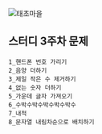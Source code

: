 ![태초마을](https://i.namu.wiki/i/EETqohq3NRP4PLv7LzK_76IJ9FQnsIGpU5mB5I_wXaRtLwlPfcePXtb5xB9xmSB4vmoXSkqp8HlRKsdWd9thrBkd-2_KTjXVL2chjnvkG-n4l4zbw5cbfkY3tau3t9FC9LTdCtH7LSi8Nu70yMjmdQ.png)
## 스터디 3주차 문제

```
1_핸드폰 번호 가리기
2_음양 더하기
3_제일 작은 수 제거하기
4_없는 숫자 더하기
5_가운데 글자 가져오기
6_수박수박수박수박수박수
7_내적
8_문자열 내림차순으로 배치하기
```
